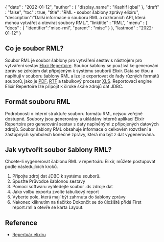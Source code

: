 {
  "date" : "2022-01-12",
  "author" : {
    "display_name" : "Kashif Iqbal"
},
  "draft" : "false",
  "toc" : true,
  "title" :"RML - soubor šablony zprávy elixíru",
  "description":"Další informace o souboru RML a rozhraních API, která mohou vytvářet a otevírat soubory RML.",
  "linktitle" : "RML",
  "menu" : {
    "docs" : {
      "identifier":"misc-rml",
      "parent" : "misc"
}
},
  "lastmod" : "2022-01-12"
}

## Co je soubor RML?

Soubor RML je soubor šablony pro vytváření sestav s nástrojem pro vytváření sestav [Elixir Repertoire](https://elixirtech.com/repertoire-2/). Soubor šablony se používá ke generování zpráv se zdrojem dat připojeným k systému souborů Elixir. Data se čtou a naplňují v souboru šablony RML a lze je exportovat do řady různých formátů souborů, jako je [PDF](/cs/pdf/), [RTF](/cs/word-processing/rtf/) a tabulkový procesor [XLS](/cs/spreadsheet/xls/). Reportovací engine Elixir Repertoire lze připojit k široké škále zdrojů dat JDBC.

## Formát souboru RML

Podrobnosti o interní struktuře souboru formátu RML nejsou veřejně dostupné. Soubory jsou generovány a ukládány interně aplikací Elixir Repertoire pro generování sestav s daty naplněnými z připojených datových zdrojů. Soubor šablony RML obsahuje informace o celkovém rozvržení a zástupných symbolech konečné zprávy, která má být z dat vygenerována.

## Jak vytvořit soubor šablony RML?

Chcete-li vygenerovat šablonu RML v repertoáru Elixir, můžete postupovat podle následujících kroků.

1. Připojte zdroj dat JDBC k systému souborů.
1. Spusťte Průvodce šablonou sestavy
1. Pomocí softwaru vyhledejte soubor .ds zdroje dat
1. Jako volbu exportu zvolte tabulkový report
1. Vyberte pole, která mají být zahrnuta do šablony zprávy
1. Nakonec kliknutím na tlačítko Dokončit se do úložiště přidá First report.rml a otevře se karta Layout.

## Reference

* [Repertoár elixíru](https://elixirtech.com/repertoire-2/)

